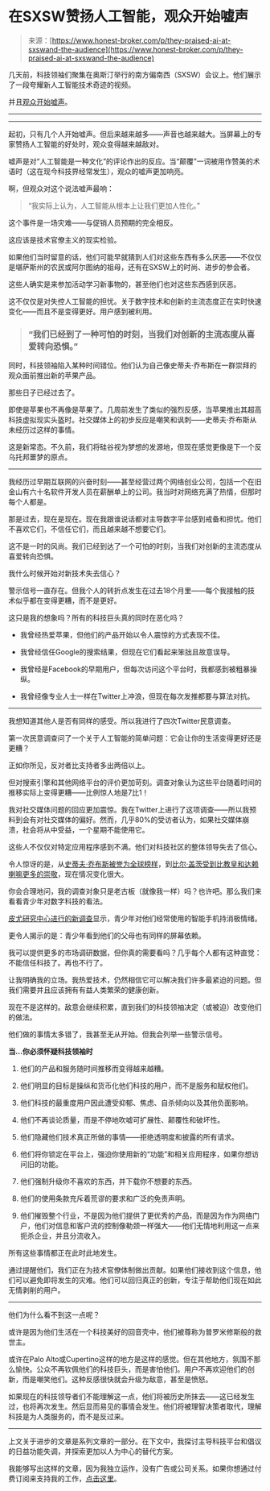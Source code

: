 <!--yml

category: 未分类

date: 2024-05-29 12:29:09

-->

# 在SXSW赞扬人工智能，观众开始嘘声

> 来源：[https://www.honest-broker.com/p/they-praised-ai-at-sxswand-the-audience](https://www.honest-broker.com/p/they-praised-ai-at-sxswand-the-audience)

几天前，科技领袖们聚集在奥斯汀举行的南方偏南西（SXSW）会议上。他们展示了一段夸耀新人工智能技术奇迹的视频。

并且[观众开始嘘声](https://twitter.com/AISafetyMemes/status/1768478961972166932/video/1)。

* * *

* * *

起初，只有几个人开始嘘声。但后来越来越多——声音也越来越大。当屏幕上的专家赞扬人工智能的好处时，观众变得越来越敌对。

嘘声是对“人工智能是一种文化”的评论作出的反应。当“颠覆”一词被用作赞美的术语时（这在现今科技界经常发生），观众的嘘声更加响亮。

啊，但观众对这个说法嘘声最响：

> “我实际上认为，人工智能从根本上让我们更加人性化。”

这个事件是一场灾难——与促销人员预期的完全相反。

这应该是技术官僚主义的现实检验。

如果他们当时留意的话，他们可能早就猜到人们对这些东西有多么厌恶——不仅仅是堪萨斯州的农民或阿尔图纳的祖母，还有在SXSW上的时尚、进步的参会者。

这些人确实是来参加活动学习新事物的，甚至他们也对这些东西感到厌恶。

这不仅仅是对失控人工智能的担忧。关于数字技术和创新的主流态度正在实时快速变化——而且不是变得更好。用户感到被利用。

> ### “我们已经到了一种可怕的时刻，当我们对创新的主流态度从喜爱转向恐惧。”

同时，科技领袖陷入某种时间错位。他们认为自己像史蒂夫·乔布斯在一群崇拜的观众面前推出新的苹果产品。

那些日子已经过去了。

即使是苹果也不再像是苹果了。几周前发生了类似的强烈反感，当苹果推出其超高科技虚拟现实头盔时。社交媒体上的初步反应是嘲笑和讽刺——史蒂夫·乔布斯从未经历过这样的事情。

这是新常态。不久前，我们将硅谷视为梦想的发源地，但现在感觉更像是下一个反乌托邦噩梦的原点。

* * *

我经历过早期互联网的兴奋时刻——甚至经营过两个网络创业公司，包括一个在旧金山有六十名软件开发人员在薪酬单上的公司。我当时对网络充满了热情，但那时每个人都是。

那是过去，现在是现在。现在我跟谁说话都对主导数字平台感到戒备和担忧。他们不喜欢它们，不信任它们，而且越来越不想要它们。

这不是一时的风尚。我们已经到达了一个可怕的时刻，当我们对创新的主流态度从喜爱转向恐惧。

我什么时候开始对新技术失去信心？

警示信号一直存在。但我个人的转折点发生在过去18个月里——每个我接触的技术似乎都在变得更糟，而不是更好。

这只是我的想象吗？所有的科技巨头真的同时在恶化吗？

+   我曾经热爱苹果，但他们的产品开始以令人震惊的方式表现不佳。

+   我曾经信任Google的搜索结果，但现在它们看起来笨拙且故意误导。

+   我曾经是Facebook的早期用户，但每次访问这个平台时，我都感到被粗暴操纵。

+   我曾经像专业人士一样在Twitter上冲浪，但现在每次发推都要与算法对抗。

* * *

我想知道其他人是否有同样的感受。所以我进行了四次Twitter民意调查。

第一次民意调查问了一个关于人工智能的简单问题：它会让你的生活变得更好还是更糟？

正如你所见，反对者比支持者多出两倍以上。

但对搜索引擎和其他网络平台的评价更加苛刻。调查对象认为这些平台随着时间的推移实际上变得更糟——比例惊人地是7比1！

我对社交媒体问题的回应更加震惊。我在Twitter上进行了这项调查——所以我预料到会有对社交媒体的偏好。然而，几乎80%的受访者认为，如果社交媒体崩溃，社会将从中受益，一个星期不能使用它。

这些人不仅仅对特定应用程序感到不满。他们对科技社区的整体领导失去了信心。

令人惊讶的是，从[史蒂夫·乔布斯被誉为全球榜样](https://news.yahoo.com/steve-jobs-greater-career-role-064950343.html)，到[比尔·盖茨受到比教皇和达赖喇嘛更多的崇敬](https://www.huffpost.com/entry/bill-gates-more-admired-t_n_801873)，现在情况变化很大。

你会合理地问，我的调查对象只是老古板（就像我一样）吗？也许吧。那么我们来看看青少年对数字科技的看法。

[皮尤研究中心进行的新调查](https://www.pewresearch.org/internet/2024/03/11/how-teens-and-parents-approach-screen-time/)显示，青少年对他们经常使用的智能手机持消极情绪。

更令人揭示的是：青少年看到他们的父母也有同样的屏幕依赖。

我可以提供更多的市场调研数据，但你真的需要看吗？几乎每个人都有这种直觉：不能信任科技了。再也不行了。

让我明确我的立场。我热爱技术，仍然相信它可以解决我们许多最紧迫的问题。但我们需要并且应该拥有有益人类繁荣的健康创新。

现在不是这样的。敌意会继续积累，直到我们的科技领袖决定（或被迫）改变他们的做法。

他们做的事情太多错了，我甚至无从开始。但我会列举一些警示信号。

**当…你必须怀疑科技领袖时**

1.  他们的产品和服务随时间推移而变得越来越糟。

1.  他们明显的目标是操纵和货币化他们科技的用户，而不是服务和赋权他们。

1.  他们科技的最重度用户因此遭受抑郁、焦虑、自杀倾向以及其他负面影响。

1.  他们不再谈论质量，而是不停地吹嘘可扩展性、颠覆性和破坏性。

1.  他们隐藏他们技术真正所做的事情——拒绝透明度和披露的所有请求。

1.  他们将你锁定在平台上，强迫你使用新的“功能”和相关应用程序，如果你想访问旧的功能。

1.  他们强制升级你不喜欢的东西，并下载你不想要的东西。

1.  他们的使用条款充斥着荒谬的要求和广泛的免责声明。

1.  他们摧毁整个行业，不是因为他们提供了更优秀的产品，而是因为作为网络门户，他们对信息和客户流的控制像勒颈一样强大——他们无情地利用这一点来扼杀企业，并且分流收入。

所有这些事情都正在此时此地发生。

通过提醒他们，我们正在为技术官僚体制做出贡献。如果他们接收到这个信息，他们可以避免即将发生的灾难。他们可以回归真正的创新，专注于帮助他们现在如此无情剥削的用户。

* * *

他们为什么看不到这一点呢？

或许是因为他们生活在一个科技美好的回音壳中，他们被尊称为普罗米修斯般的救世主。

或许在Palo Alto或Cupertino这样的地方是这样的感觉。但在其他地方，氛围不那么愉快。公众不再钦佩他们的科技巨头，而是害怕他们。用户不再欢迎他们的创新，而是嘲笑他们。这种反感很快就会升级为敌意，甚至是愤怒。

如果现在的科技领导者们不能理解这一点，他们将被历史所抹去——这已经发生过，也将再次发生。然后显而易见的事情会发生。他们将被理智决策者取代，理解科技是为人类服务的，而不是反过来。

* * *

上文关于进步的文章是系列文章的一部分。在下文中，我探讨主导科技平台和倡议的日益功能失调，并探索更加以人为中心的替代方案。

我能够写出这样的文章，因为我独立运作，没有广告或公司关系。如果你想通过付费订阅来支持我的工作，[点击这里](https://www.honest-broker.com/subscribe)。
